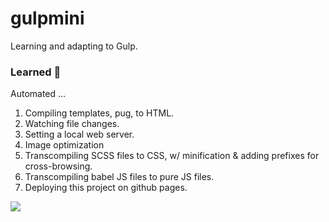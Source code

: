 # gulpmini

Learning and adapting to Gulp.

### Learned 📝
Automated ...
1. Compiling templates, pug, to HTML.
2. Watching file changes.
3. Setting a local web server.
4. Image optimization
5. Transcompiling SCSS files to CSS, w/ minification & adding prefixes for cross-browsing.
6. Transcompiling babel JS files to pure JS files.
7. Deploying this project on github pages.

<a href="https://tyomhk2015.github.io/gulpmini/"><img src="https://user-images.githubusercontent.com/35278730/149953796-9e5db5c4-f3ab-484a-a369-657f4296490e.jpg" /></a>
